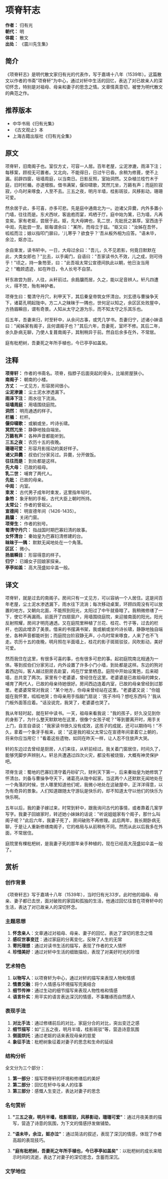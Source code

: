 <!--
 * @Author: ylmzfun ylmzfun@163.com
 * @Date: 2025-10-04 07:38:51
 * @LastEditors: ylmzfun ylmzfun@163.com
 * @LastEditTime: 2025-10-04 07:38:51
 * @FilePath: /Users/ylmzfun/Documents/study/note/poetry/诗词/明清/项脊轩志.md
 * @Description: 古文辞章汇编 - 传承中华文化经典
-->
# 项脊轩志

**作者：** 归有光  
**朝代：** 明  
**体裁：** 散文  
**出处：** 《震川先生集》  

## 简介

《项脊轩志》是明代散文家归有光的代表作，写于嘉靖十八年（1539年）。这篇散文以作者的书斋"项脊轩"为中心，通过对轩中生活的回忆，表达了对已故亲人的深切怀念，特别是对祖母、母亲和妻子的思念之情。文章情真意切，被誉为明代散文的典范之作。

## 推荐版本

- 中华书局《归有光集》
- 《古文观止》本
- 上海古籍出版社《归有光全集》

## 原文

项脊轩，旧南阁子也。室仅方丈，可容一人居。百年老屋，尘泥渗漉，雨泽下注；每移案，顾视无可置者。又北向，不能得日，日过午已昏。余稍为修葺，使不上漏。前辟四窗，垣墙周庭，以当南日。日影反照，室始洞然。又杂植兰桂竹木于庭，旧时栏楯，亦遂增胜。借书满架，偃仰啸歌，冥然兀坐，万籁有声；而庭阶寂寂，小鸟时来啄食，人至不去。三五之夜，明月半墙，桂影斑驳，风移影动，珊珊可爱。

然余居于此，多可喜，亦多可悲。先是庭中通南北为一。迨诸父异爨，内外多置小门墙，往往而是。东犬西吠，客逾庖而宴，鸡栖于厅。庭中始为篱，已为墙，凡再变矣。家有老妪，尝居于此。妪，先大母婢也，乳二世，先妣抚之甚厚。室西连于中闺，先妣尝一至。妪每谓余曰："某所，而母立于兹。"妪又曰："汝姊在吾怀，呱呱而泣；娘以指叩门扉曰，'儿寒乎？欲食乎？'吾从板外相为应答。"语未毕，余泣，妪亦泣。

余自束发，读书轩中。一日，大母过余曰："吾儿，久不见若影，何竟日默默在此，大类女郎也？"比去，以手阖门，自语曰："吾家读书久不效，儿之成，则可待乎！"顷之，持一象笏至，曰："此吾祖太常公宣德间执此以朝，他日汝当用之！"瞻顾遗迹，如在昨日，令人长号不自禁。

轩东故尝为厨，人往，从轩前过。余扃牖而居，久之，能以足音辨人。轩凡四遭火，得不焚，殆有神护者。

项脊生曰：蜀清守丹穴，利甲天下，其后秦皇帝筑女怀清台。刘玄德与曹操争天下，诸葛孔明起陇中。方二人之昧昧于一隅也，世何足以知之，余区区处败屋中，方扬眉瞬目，谓有奇景。人知从太守之游为乐，而不知太守之乐其乐也。

后五年，吾妻来归，时至轩中，从余问古事，或凭几学书。吾妻归宁，述诸小妹语曰："闻姊家有阁子，且何谓阁子也？"其后六年，吾妻死，室坏不修。其后二年，余久卧病无聊，乃使人复葺南阁子，其制稍异于前。然自后余多在外，不常居。

庭有枇杷树，吾妻死之年所手植也，今已亭亭如盖矣。

## 注释

**项脊轩：** 作者的书斋名。项脊，指脖子后面突起的骨头，比喻房屋狭小。  
**南阁子：** 朝南的小楼。  
**方丈：** 一丈见方，形容房间很小。  
**尘泥渗漉：** 尘土泥水渗透漏下。  
**雨泽下注：** 雨水往下流淌。  
**垣墙周庭：** 用墙围绕庭院。  
**洞然：** 明亮通透的样子。  
**栏楯：** 栏杆。  
**偃仰啸歌：** 或躺或坐，吟诗长啸。  
**冥然兀坐：** 静静地独自端坐。  
**万籁有声：** 各种声音都能听到。  
**三五之夜：** 农历十五的夜晚。  
**珊珊可爱：** 形容月影摇动的美好样子。  
**诸父异爨：** 叔伯们分家另过。异爨，分开做饭。  
**往往而是：** 到处都是这样。  
**先大母：** 已故的祖母。  
**乳二世：** 哺育了两代人。  
**先妣：** 已故的母亲。  
**中闺：** 内室。  
**束发：** 古代男子成年时束发，这里指年轻时。  
**象笏：** 象牙制的手板，古代大臣上朝时所持。  
**太常公：** 作者的曾祖父。  
**宣德间：** 明宣德年间（1426-1435）。  
**扃牖：** 关闭门窗。  
**项脊生：** 作者的别号。  
**蜀清守丹穴：** 指战国时期巴寡妇清的故事。  
**女怀清台：** 秦始皇为巴寡妇清修建的台。  
**昧昧于一隅：** 默默无闻地处在一个角落。  
**区区：** 微小。  
**扬眉瞬目：** 形容得意的样子。  
**归宁：** 已婚女子回娘家探亲。  
**亭亭如盖：** 高大茂盛如伞盖一般。

## 译文

项脊轩，就是过去的南阁子。房间只有一丈见方，可以容纳一个人居住。这是间百年老屋，尘土泥水渗透漏下，雨水往下流淌；每次移动桌案，环顾四周没有可以放置的地方。又朝向北面，不能照到阳光，太阳过了中午就昏暗了。我稍微修缮了一下，使它不再漏雨。前面开了四扇窗户，用墙围绕庭院，来迎接南面的阳光。阳光反射照耀，房间才明亮通透。又在庭院里种植了兰花、桂花、竹子等，过去的栏杆，也因此增添了美景。借来的书摆满书架，我或躺或坐吟诗长啸，静静地独自端坐，各种声音都能听到；而庭院台阶寂静无声，小鸟时常来啄食，人来了也不飞走。农历十五的夜晚，明月照在半面墙上，桂花的影子斑斑驳驳，风吹影动，美好可爱。

然而我住在这里，有很多可喜的事，也有很多可悲的事。起初庭院南北相通为一体。等到叔伯们分家另过，内外设置了许多小门小墙，到处都是这样。东边的狗对着西边叫，客人越过厨房去赴宴，鸡在厅堂里栖息。庭院中开始设篱笆，后来砌墙，总共变了两次。家里有个老婆婆，曾经住在这里。老婆婆是已故祖母的婢女，哺育了两代人，已故的母亲待她很好。房间西边连着内室，已故的母亲曾经到过那里。老婆婆常常对我说："某个地方，你母亲曾经站在这里。"老婆婆又说："你姐姐在我怀里，呱呱地哭；你母亲用手指敲门扇说：'孩子冷吗？想吃东西吗？'我从门板外面答应着。"话没说完，我哭了，老婆婆也哭了。

我从年轻时起，就在轩中读书。一天，祖母来看我说："我的孩子，好久没见到你的身影了，为什么整天默默地在这里，很像个女孩子呢？"等到要离开时，用手关上门，自言自语说："我家读书很久没有成效，这孩子的成就，还可以期待吗！"不久，拿着一个象牙手板来，说："这是我的祖父太常公在宣德年间拿着它上朝的，将来你应当用它！"看着这些遗物，如同在昨天一样，让人忍不住放声大哭。

轩的东边过去曾经是厨房，人们来往，从轩前经过。我关着门窗居住，时间久了，能够凭脚步声辨别人。轩总共遭遇过四次火灾，都没有被烧毁，大概有神灵保护吧。

项脊生说：蜀地的巴寡妇清守着丹砂矿穴，财利天下第一，后来秦始皇为她修筑了怀清台。刘备与曹操争夺天下，诸葛亮从陇中起家。当这两个人还默默无闻地处在一个角落的时候，世人哪里知道他们呢，我微小地处在这破屋中，正洋洋得意，以为有奇异的景象。人们知道跟随太守游玩是快乐的，却不知道太守以他们的快乐为快乐啊。

五年以后，我的妻子嫁过来，时常到轩中，跟我询问古代的事情，或者靠着几案学写字。我妻子回娘家时，转述她小妹妹的话说："听说姐姐家有个阁子，那什么叫阁子呢？"此后六年，我妻子死了，房间破败不再修理。此后两年，我长期卧病无聊，于是让人重新修缮南阁子，它的格局与从前稍有不同。然而从此以后我多在外面，不常居住。

庭院里有棵枇杷树，是我妻子死的那年亲手种植的，现在已经高大茂盛如伞盖一般了。

## 赏析

### 创作背景

《项脊轩志》写于嘉靖十八年（1539年），当时归有光33岁。此时他的祖母、母亲、妻子都已去世，面对破败的家园和孤独的生活，他通过回忆往昔在项脊轩中的生活，表达了对已故亲人的深切怀念。

### 主题思想

1. **怀念亲人**：文章通过对祖母、母亲、妻子的回忆，表达了深切的思念之情
2. **感叹世事变迁**：通过家庭的分离变化，反映了人生的无常
3. **寄托理想**：通过对读书生活的描写，表现了作者的文人情怀
4. **珍惜美好**：通过对轩中生活的细致描绘，表现了对美好时光的珍惜

### 艺术特色

1. **以物写人**：以项脊轩为中心，通过对轩的描写来表现人物和情感
2. **情景交融**：将个人情感与环境描写完美结合
3. **细节传神**：通过生动的细节描写来表现人物性格和情感
4. **语言朴实**：用平实的语言表达深沉的情感，不事雕琢而自然感人

### 表现手法

1. **对比手法**：通过修缮前后的对比，家庭分合的对比，突出变迁之感
2. **细节描写**：如"三五之夜，明月半墙，桂影斑驳"等，营造诗意氛围
3. **侧面烘托**：通过老妪的话来表现母亲的慈爱
4. **象征手法**：枇杷树象征着对妻子的思念和生命的延续

### 结构分析

全文分为三个部分：
1. **第一部分**：描写项脊轩的环境和修缮后的美好
2. **第二部分**：回忆在轩中与亲人的往事
3. **第三部分**：感慨人生变迁，表达对妻子的思念

### 名句赏析

1. **"三五之夜，明月半墙，桂影斑驳，风移影动，珊珊可爱"**：通过月夜美景的描写，营造了诗意的氛围，为下文的情感抒发做铺垫。

2. **"语未毕，余泣，妪亦泣"**：通过简洁的叙述，表现了深沉的情感，体现了作者高超的表现技巧。

3. **"庭有枇杷树，吾妻死之年所手植也，今已亭亭如盖矣"**：以枇杷树的成长来暗示时间的流逝，表达了对妻子的深切思念，含蓄而深沉。

### 文学地位

